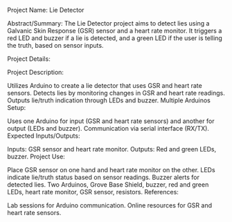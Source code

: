 Project Name: Lie Detector

Abstract/Summary:
The Lie Detector project aims to detect lies using a Galvanic Skin Response (GSR) sensor and a heart rate monitor. It triggers a red LED and buzzer if a lie is detected, and a green LED if the user is telling the truth, based on sensor inputs.

Project Details:

Project Description:

Utilizes Arduino to create a lie detector that uses GSR and heart rate sensors.
Detects lies by monitoring changes in GSR and heart rate readings.
Outputs lie/truth indication through LEDs and buzzer.
Multiple Arduinos Setup:

Uses one Arduino for input (GSR and heart rate sensors) and another for output (LEDs and buzzer).
Communication via serial interface (RX/TX).
Expected Inputs/Outputs:

Inputs: GSR sensor and heart rate monitor.
Outputs: Red and green LEDs, buzzer.
Project Use:

Place GSR sensor on one hand and heart rate monitor on the other.
LEDs indicate lie/truth status based on sensor readings.
Buzzer alerts for detected lies.
Two Arduinos, Grove Base Shield, buzzer, red and green LEDs, heart rate monitor, GSR sensor, resistors.
References:

Lab sessions for Arduino communication.
Online resources for GSR and heart rate sensors.
